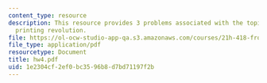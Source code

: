 ```yaml
---
content_type: resource
description: This resource provides 3 problems associated with the topic Eisenstein?s
  printing revolution.
file: https://ol-ocw-studio-app-qa.s3.amazonaws.com/courses/21h-418-from-print-to-digital-technologies-of-the-word-1450-present-fall-2005/1e2304cf2ef0bc3596b8d7bd71197f2b_hw4.pdf
file_type: application/pdf
resourcetype: Document
title: hw4.pdf
uid: 1e2304cf-2ef0-bc35-96b8-d7bd71197f2b
---
```

